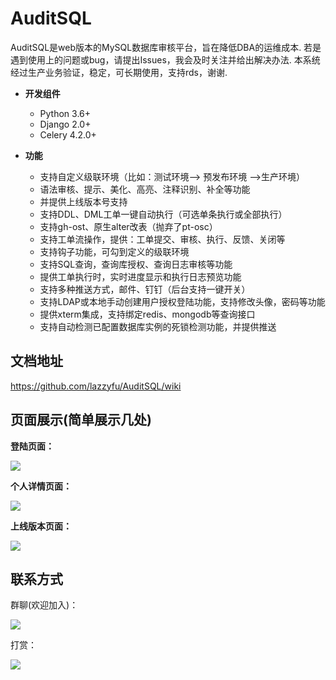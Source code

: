 # AuditSQL

AuditSQL是web版本的MySQL数据库审核平台，旨在降低DBA的运维成本.
若是遇到使用上的问题或bug，请提出Issues，我会及时关注并给出解决办法.
本系统经过生产业务验证，稳定，可长期使用，支持rds，谢谢.

- __开发组件__
   * Python 3.6+
   * Django 2.0+
   * Celery 4.2.0+

- __功能__
   - 支持自定义级联环境（比如：测试环境--> 预发布环境 -->生产环境）
   - 语法审核、提示、美化、高亮、注释识别、补全等功能
   - 并提供上线版本号支持
   - 支持DDL、DML工单一键自动执行（可选单条执行或全部执行）
   - 支持gh-ost、原生alter改表（抛弃了pt-osc）
   - 支持工单流操作，提供：工单提交、审核、执行、反馈、关闭等
   - 支持钩子功能，可勾到定义的级联环境
   - 支持SQL查询，查询库授权、查询日志审核等功能
   - 提供工单执行时，实时进度显示和执行日志预览功能
   - 支持多种推送方式，邮件、钉钉（后台支持一键开关）
   - 支持LDAP或本地手动创建用户授权登陆功能，支持修改头像，密码等功能
   - 提供xterm集成，支持绑定redis、mongodb等查询接口
   - 支持自动检测已配置数据库实例的死锁检测功能，并提供推送




## 文档地址
https://github.com/lazzyfu/AuditSQL/wiki


## 页面展示(简单展示几处)

**登陆页面：**

![](https://github.com/lazzyfu/AuditSQL/blob/master/media/png/login.png)

**个人详情页面：**

![](https://github.com/lazzyfu/AuditSQL/blob/master/media/png/profile.png)

**上线版本页面：**

![](https://github.com/lazzyfu/AuditSQL/blob/master/media/png/version.png)


## 联系方式

群聊(欢迎加入)：

![](https://github.com/lazzyfu/AuditSQL/blob/master/media/png/ql.png)


打赏：


![](https://github.com/lazzyfu/AuditSQL/blob/master/media/png/ds.png)